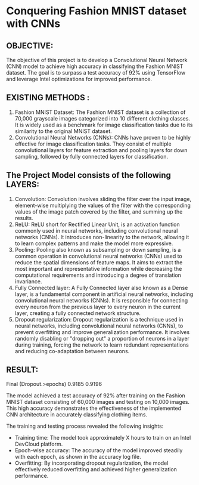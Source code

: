 # Conquering Fashion MNIST dataset with CNNs
## OBJECTIVE:
The objective of this project is to develop a Convolutional Neural Network (CNN) model to achieve high accuracy in classifying the Fashion MNIST dataset. The goal is to surpass a test accuracy of 92% using TensorFlow and leverage Intel optimizations for improved performance.
## EXISTING METHODS :
1.	Fashion MNIST Dataset: The Fashion MNIST dataset is a collection of 70,000 grayscale images categorized into 10 different clothing classes. It is widely used as a benchmark for image classification tasks due to its similarity to the original MNIST dataset.
2.	Convolutional Neural Networks (CNNs): CNNs have proven to be highly effective for image classification tasks. They consist of multiple convolutional layers for feature extraction and pooling layers for down sampling, followed by fully connected layers for classification.
## The Project Model consists of the following LAYERS:
1.	Convolution: Convolution involves sliding the filter over the input image, element-wise multiplying the values of the filter with the corresponding values of the image patch covered by the filter, and summing up the results.
2.	ReLU: ReLU short for Rectified Linear Unit, is an activation function commonly used in neural networks, including convolutional neural networks (CNNs). It introduces non-linearity to the network, allowing it to learn complex patterns and make the model more expressive.
3.	Pooling:  Pooling also known as subsampling or down sampling, is a common operation in convolutional neural networks (CNNs) used to reduce the spatial dimensions of feature maps. It aims to extract the most important and representative information while decreasing the computational requirements and introducing a degree of translation invariance.
4.	Fully Connected layer:  A Fully Connected layer also known as a Dense layer, is a fundamental component in artificial neural networks, including convolutional neural networks (CNNs). It is responsible for connecting every neuron from the previous layer to every neuron in the current layer, creating a fully connected network structure.
5.	Dropout regularization: Dropout regularization is a technique used in neural networks, including convolutional neural networks (CNNs), to prevent overfitting and improve generalization performance. It involves randomly disabling or "dropping out" a proportion of neurons in a layer during training, forcing the network to learn redundant representations and reducing co-adaptation between neurons.

## RESULT:
Final (Dropout.>epochs)	0.9185	0.9196

The model achieved a test accuracy of 92% after training on the Fashion MNIST dataset consisting of 60,000 images and testing on 10,000 images. This high accuracy demonstrates the effectiveness of the implemented CNN architecture in accurately classifying clothing items.

The training and testing process revealed the following insights:

-	Training time: The model took approximately X hours to train on an Intel DevCloud platform.
-	Epoch-wise accuracy: The accuracy of the model improved steadily with each epoch, as shown in the accuracy log file.
-	Overfitting: By incorporating dropout regularization, the model effectively reduced overfitting and achieved higher generalization performance.
